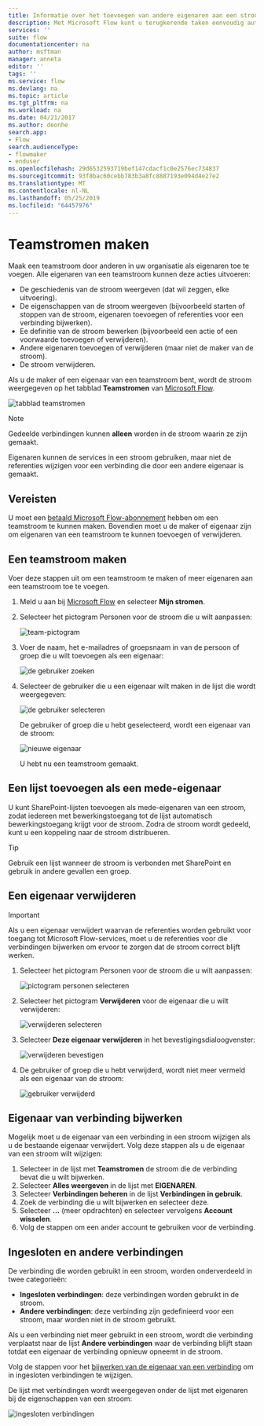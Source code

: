 ```yaml
---
title: Informatie over het toevoegen van andere eigenaren aan een stroom en het maken van teamstromen | Microsoft Docs
description: Met Microsoft Flow kunt u terugkerende taken eenvoudig automatiseren. U kunt gebruikers of groepen toevoegen als eigenaren en gezamenlijk stromen ontwerpen en beheren.
services: ''
suite: flow
documentationcenter: na
author: msftman
manager: anneta
editor: ''
tags: ''
ms.service: flow
ms.devlang: na
ms.topic: article
ms.tgt_pltfrm: na
ms.workload: na
ms.date: 04/21/2017
ms.author: deonhe
search.app:
- Flow
search.audienceType:
- flowmaker
- enduser
ms.openlocfilehash: 29d6532593719bef147cdacf1c0e2576ec734837
ms.sourcegitcommit: 93f8bac60cebb783b3a8fc8887193e094d4e27e2
ms.translationtype: MT
ms.contentlocale: nl-NL
ms.lasthandoff: 05/25/2019
ms.locfileid: "64457976"
---
```

# <a name="create-team-flows"></a>Teamstromen maken
Maak een teamstroom door anderen in uw organisatie als eigenaren toe te voegen. Alle eigenaren van een teamstroom kunnen deze acties uitvoeren:

* De geschiedenis van de stroom weergeven (dat wil zeggen, elke uitvoering).
* De eigenschappen van de stroom weergeven (bijvoorbeeld starten of stoppen van de stroom, eigenaren toevoegen of referenties voor een verbinding bijwerken).
* Ee definitie van de stroom bewerken (bijvoorbeeld een actie of een voorwaarde toevoegen of verwijderen).
* Andere eigenaren toevoegen of verwijderen (maar niet de maker van de stroom).
* De stroom verwijderen.

Als u de maker of een eigenaar van een teamstroom bent, wordt de stroom weergegeven op het tabblad **Teamstromen** van [Microsoft Flow](https://flow.microsoft.com).

![tabblad teamstromen](./media/create-team-flows/addowner5.png)

> [!NOTE]
> Gedeelde verbindingen kunnen **alleen** worden in de stroom waarin ze zijn gemaakt.
> 
> 

Eigenaren kunnen de services in een stroom gebruiken, maar niet de referenties wijzigen voor een verbinding die door een andere eigenaar is gemaakt.

## <a name="prerequisites"></a>Vereisten
U moet een [betaald Microsoft Flow-abonnement](https://flow.microsoft.com/pricing/) hebben om een teamstroom te kunnen maken. Bovendien moet u de maker of eigenaar zijn om eigenaren van een teamstroom te kunnen toevoegen of verwijderen.

## <a name="create-a-team-flow"></a>Een teamstroom maken
Voer deze stappen uit om een teamstroom te maken of meer eigenaren aan een teamstroom toe te voegen.

1. Meld u aan bij [Microsoft Flow](https://flow.microsoft.com) en selecteer **Mijn stromen**.
2. Selecteer het pictogram Personen voor de stroom die u wilt aanpassen:
   
    ![team-pictogram](./media/create-team-flows/addowner1.png)
3. Voer de naam, het e-mailadres of groepsnaam in van de persoon of groep die u wilt toevoegen als een eigenaar:
   
    ![de gebruiker zoeken](./media/create-team-flows/addowner2.png)
4. Selecteer de gebruiker die u een eigenaar wilt maken in de lijst die wordt weergegeven:
   
    ![de gebruiker selecteren](./media/create-team-flows/addowner3.png)
   
     De gebruiker of groep die u hebt geselecteerd, wordt een eigenaar van de stroom:
   
    ![nieuwe eigenaar](./media/create-team-flows/addowner4.png)
   
     U hebt nu een teamstroom gemaakt.

## <a name="add-a-list-as-a-co-owner"></a>Een lijst toevoegen als een mede-eigenaar

U kunt SharePoint-lijsten toevoegen als mede-eigenaren van een stroom, zodat iedereen met bewerkingstoegang tot de lijst automatisch bewerkingstoegang krijgt voor de stroom. Zodra de stroom wordt gedeeld, kunt u een koppeling naar de stroom distribueren.

> [!TIP]
> Gebruik een lijst wanneer de stroom is verbonden met SharePoint en gebruik in andere gevallen een groep.
>

## <a name="remove-an-owner"></a>Een eigenaar verwijderen

> [!IMPORTANT]
> Als u een eigenaar verwijdert waarvan de referenties worden gebruikt voor toegang tot Microsoft Flow-services, moet u de referenties voor die verbindingen bijwerken om ervoor te zorgen dat de stroom correct blijft werken.
> 
> 

1. Selecteer het pictogram Personen voor de stroom die u wilt aanpassen:
   
    ![pictogram personen selecteren](./media/create-team-flows/removeowner1.png)
2. Selecteer het pictogram **Verwijderen** voor de eigenaar die u wilt verwijderen:
   
    ![verwijderen selecteren](./media/create-team-flows/removeowner2.png)
3. Selecteer **Deze eigenaar verwijderen** in het bevestigingsdialoogvenster:
   
    ![verwijderen bevestigen](./media/create-team-flows/removeowner3.png)
4. De gebruiker of groep die u hebt verwijderd, wordt niet meer vermeld als een eigenaar van de stroom:
   
    ![gebruiker verwijderd](./media/create-team-flows/removeowner4.png)


## <a name="update-connection-owner"></a>Eigenaar van verbinding bijwerken

Mogelijk moet u de eigenaar van een verbinding in een stroom wijzigen als u de bestaande eigenaar verwijdert. Volg deze stappen als u de eigenaar van een stroom wilt wijzigen:

1. Selecteer in de lijst met **Teamstromen** de stroom die de verbinding bevat die u wilt bijwerken.
1. Selecteer **Alles weergeven** in de lijst met **EIGENAREN**.
1. Selecteer **Verbindingen beheren** in de lijst **Verbindingen in gebruik**.
1. Zoek de verbinding die u wilt bijwerken en selecteer deze.
1. Selecteer **...** (meer opdrachten) en selecteer vervolgens **Account wisselen**.
1. Volg de stappen om een ander account te gebruiken voor de verbinding.

## <a name="embedded-and-other-connections"></a>Ingesloten en andere verbindingen

De verbinding die worden gebruikt in een stroom, worden onderverdeeld in twee categorieën:

* **Ingesloten verbindingen**: deze verbindingen worden gebruikt in de stroom.
* **Andere verbindingen**: deze verbinding zijn gedefinieerd voor een stroom, maar worden niet in de stroom gebruikt.

Als u een verbinding niet meer gebruikt in een stroom, wordt die verbinding verplaatst naar de lijst **Andere verbindingen** waar de verbinding blijft staan totdat een eigenaar de verbinding opnieuw opneemt in de stroom.

Volg de stappen voor het [bijwerken van de eigenaar van een verbinding](./create-team-flows.md#update-connection-owner) om in ingesloten verbindingen te wijzigen.

De lijst met verbindingen wordt weergegeven onder de lijst met eigenaren bij de eigenschappen van een stroom:

![ingesloten verbindingen](./media/create-team-flows/embeddedconnections.png)

